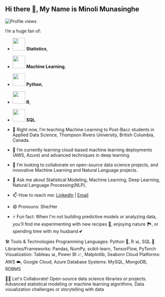 ## Hi there 👋, My Name is Minoli Munasinghe
![Profile views](https://komarev.com/ghpvc/?username=minolirm)


I’m a huge fan of:
- <img src="https://upload.wikimedia.org/wikipedia/commons/thumb/0/0b/Statistics_icon.svg/800px-Statistics_icon.svg.png" width="40" height="40"> **Statistics**,
- <img src="https://upload.wikimedia.org/wikipedia/commons/thumb/2/2f/Scikit-learn_logo.svg/800px-Scikit-learn_logo.svg.png" width="40" height="40"> **Machine Learning**,
- <img src="https://upload.wikimedia.org/wikipedia/commons/c/c3/Python-logo-notext.svg" width="40" height="40"> **Python**,
- <img src="https://upload.wikimedia.org/wikipedia/commons/thumb/1/1b/R_logo.svg/800px-R_logo.svg.png" width="40" height="40"> **R**,
- <img src="https://upload.wikimedia.org/wikipedia/commons/4/47/SQL_logo_2019.svg" width="40" height="40"> **SQL**.


- 🔭 Right now, I’m teaching Machine Learning to Post-Bacc students in Applied Data Science, Thompson Rivers University, British Columbia, Canada.
- 🌱 I’m currently learning cloud-based machine learning deployments (AWS, Azure) and advanced techniques in deep learning.
- 👯 I’m looking to collaborate on open-source data science projects, and innovative Machine Learning and Natural Language projects.
- 💬 Ask me about Statistical Modeling, Machine Learning, Deep Learning, Natural Language Processing(NLP).
- 📫 How to reach me: [LinkedIn](https://www.linkedin.com/in/minolimunasinghe) | [Email](mailto:minolimunasinghe@outlook.com)
- 😄 Pronouns: She/Her
- ⚡ Fun fact: When I'm not building predictive models or analyzing data, you’ll find me experimenting with new recipes 🍳, enjoying nature 🏞️, or spending time with my husband 💕


🛠️ Tools & Technologies
Programming Languages: Python 🐍, R 📊, SQL 💾
Libraries/Frameworks: Pandas, NumPy, scikit-learn, TensorFlow, PyTorch
Visualization: Tableau 📊, Power BI 📈, Matplotlib, Seaborn
Cloud Platforms: AWS ☁️, Google Cloud, Azure
Database Systems: MySQL, MongoDB, RDBMS

👩‍💻 Let's Collaborate!
Open-source data science libraries or projects.
Advanced statistical modeling or machine learning algorithms.
Data visualization challenges or storytelling with data
<!--
**minolirm/minolirm** is a ✨ _special_ ✨ repository because its `README.md` (this file) appears on your GitHub profile.

Here are some ideas to get you started:

- 🔭 I’m currently working on ...
- 🌱 I’m currently learning ...
- 👯 I’m looking to collaborate on ...
- 🤔 I’m looking for help with ...
- 💬 Ask me about ...
- 📫 How to reach me: ...
- 😄 Pronouns: ...
- ⚡ Fun fact: ...
-->
